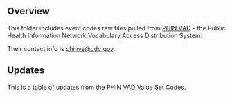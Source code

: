 ## Overview

This folder includes event codes raw files pulled from [PHIN VAD](https://www.cdc.gov/phin/tools/phinvads/index.html) - the Public Health Information Network Vocabulary Access Distribution System.

Their contact info is phinvs@cdc.gov.

## Updates

This is a table of updates from the [PHIN VAD Value Set Codes](https://phinvads.cdc.gov/vads/ViewValueSet.action?id=34ED25E7-F582-EC11-81AA-005056ABE2F0).
